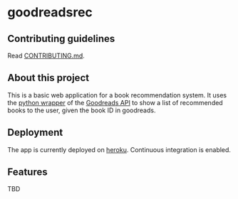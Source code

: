 # goodreadsrec

## Contributing guidelines
Read [CONTRIBUTING.md](CONTRIBUTING.md).

## About this project
This is a basic web application for a book recommendation system. It uses the [python wrapper](https://github.com/paulshannon/python-goodreads) of the [Goodreads API](https://goodreads.com/api) to show a list of recommended books to the user, given the book ID in goodreads.

## Deployment
The app is currently deployed on [heroku](http:goodreadsrec.herokuapp.com). Continuous integration is enabled.

## Features
TBD
